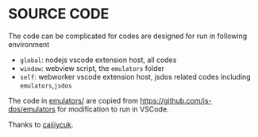 # SOURCE CODE

The code can be complicated for codes are designed for run in following environment

- `global`: nodejs vscode extension host, all codes
- `window`: webview script, the `emulators` folder
- `self`: webworker vscode extension host, jsdos related codes including `emulators`,`jsdos`

The code in [emulators/](emulators/) are copied from <https://github.com/js-dos/emulators> for modification to run in VSCode.

Thanks to [caiiiycuk](https://github.com/caiiiycuk).